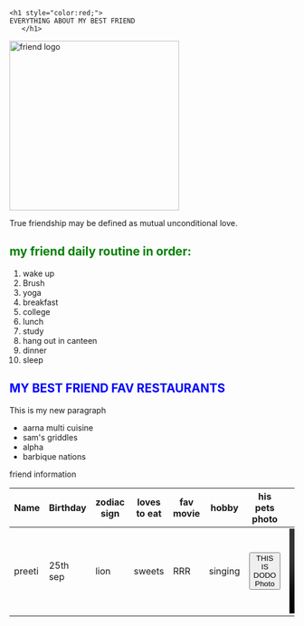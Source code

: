 <html>
<head>
 <link rel="stylesheet" type="text/css" href="style.css">   
<title>
FRIEND 
</title>
</head>
<body>
    
    <h1 style="color:red;">
    EVERYTHING ABOUT MY BEST FRIEND 
       </h1>
       

<img src="https://www.wikihow.com/images/6/63/Find-Good-Friends-Step-21.jpg" alt="friend logo" width="300px" height="300px"/>
<P>True friendship may be defined as mutual unconditional love. </P>


<h2 style="color:green;">
    my friend daily routine in order: <spam style="color:pink"></spam>
   </h2>
   <ol>
    <li>wake up </li>
    <li>Brush </li>
    <li>yoga </li>
    <li>breakfast</li>
    <li>college </li>
    <li>lunch </li>
    <li>study </li>
    <li>hang out in canteen </li>
    <li>dinner </li>
    <li>sleep </li>
    
   </ol>
   <h2 style="color:blue;">MY BEST FRIEND FAV RESTAURANTS </h2>

   <P1> This is my new paragraph </P1>
   <ul> 
    <li>aarna multi cuisine </li>
    <li> sam's griddles</li>
    <li>alpha </li>
    <li>barbique nations </li>
   </ul>
   <p2> friend information </p2>
   <table>
    <thead>
       <tr>
        <th>Name </th>
        <th>Birthday </th>
        <th>zodiac sign </th>
        <th>loves to eat </th>
        <th>fav movie </th>
        <th>hobby </th>
        <th>his pets photo</th>
        <th>his fav video</th>
       </tr> 
    </thead>
    <tbody>
     <tr>
       <td>preeti</td> 
       <td>25th sep</td>
       <td>lion</td> 
       <td>sweets</td> 
       <td>RRR</td> 
       <td>singing</td> 
       <td><BUTTon class="border-class"> THIS IS DODO Photo</BUTTon></td>
       <td>
        <video controls>

        <source scr="https://www.pexels.com/video/lighting-the-candles-of-a-birthday-cake-3831834/" type="video/mp4">
    </video>
    </td> 
       
     </tr>   
    </tbody>
   </table>
   </body>
</html>
